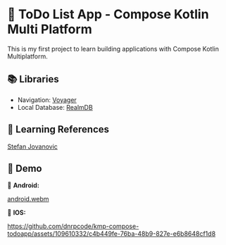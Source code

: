 
# 🚀 ToDo List App - Compose Kotlin Multi Platform

This is my first project to learn building applications with Compose Kotlin Multiplatform.


## 📚 Libraries
 - Navigation: [Voyager](https://voyager.adriel.cafe/)
 - Local Database: [RealmDB](https://github.com/realm/realm-kotlin)



## 📒 Learning References

[Stefan Jovanovic](https://github.com/stevdza-san/ToDo-App-Compose-Multiplatform)


## 📱 Demo

🤖 **Android:**

[android.webm](https://github.com/dnrpcode/kmp-compose-todoapp/assets/109610332/15712af5-3914-4ecd-8acb-adc873fc56b3)

🍏 **IOS:**

https://github.com/dnrpcode/kmp-compose-todoapp/assets/109610332/c4b449fe-76ba-48b9-827e-e6b8648cf1d8




